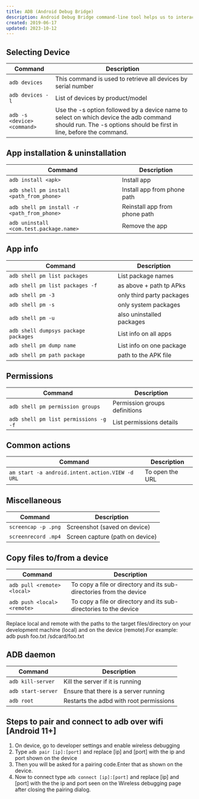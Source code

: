 ```yaml
---
title: ADB (Android Debug Bridge)
description: Android Debug Bridge command-line tool helps us to interact with connected Android device/ Emulator. We can install, debug apps using ADB
created: 2019-06-17
updated: 2023-10-12
---
```


## Selecting Device

|Command|Description|
|---|---|
|`adb devices`|This command is used to retrieve all devices by serial number|
|`adb devices -l`|List of devices by product/model|
|`adb -s <device> <command>`|Use the -s option followed by a device name to select on which device the adb command should run. The -s options should be first in line, before the command.|

## App installation & uninstallation
|Command|Description|
|---|---|
|`adb install <apk>`|Install app|
|`adb shell pm install <path_from_phone>`|Install app from phone path|
|`adb shell pm install -r <path_from_phone>`|Reinstall app from phone path|
|`adb uninstall <com.test.package.name>`|Remove the app|

## App info 
|Command|Description|
|---|---|
|`adb shell pm list packages`|List package names|
|`adb shell pm list packages -f`|as above + path tp APks|
|`adb shell pm -3`| only third party packages|
|`adb shell pm -s`|only system packages|
|`adb shell pm -u`|also uninstalled packages|
|`adb shell dumpsys package packages`|List info on all apps|
|`adb shell pm dump name`|List info on one package|
|`adb shell pm path package`|path to the APK file|


## Permissions
|Command|Description|
|---|---|
|`adb shell pm permission groups`|Permission groups definitions|
|`adb shell pm list permissions -g -f`|List permissions details|


## Common actions
|Command|Description|
|---|---|
|`am start -a android.intent.action.VIEW -d URL`|To open the URL|


## Miscellaneous
|Command|Description|
|---|---|
|`screencap -p .png`|Screenshot (saved on device)|
|`screenrecord .mp4`|Screen capture (path on device)|

## Copy files to/from a device
|Command|Description|
|---|---|
|`adb pull <remote> <local>`|To copy a file or directory and its sub-directories from the device|
|`adb push <local> <remote>`|To copy a file or directory and its sub-directories to the device|

Replace local and remote with the paths to the target files/directory on your development machine (local) and on the device (remote).For example:<br />
adb push foo.txt /sdcard/foo.txt

## ADB daemon
|Command|Description|
|---|---|
|`adb kill-server`|Kill the server if it is running|
|`adb start-server`|Ensure that there is a server running|
|`adb root`|Restarts the adbd with root permissions|

## Steps to pair and connect to adb over wifi [Android 11+]
1. On device, go to developer settings and enable wireless debugging
1. Type `adb pair [ip]:[port]` and replace [ip] and [port] with the ip and port shown on the device
2. Then you will be asked for a pairing code.Enter that as shown on the device.
3. Now to connect type `adb connect [ip]:[port]` and replace [ip] and [port] with the the ip and port seen on the Wireless debugging page after closing the pairing dialog.
